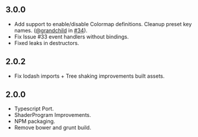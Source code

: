## 3.0.0
+ Add support to enable/disable Colormap definitions. Cleanup preset key names. ([@grandchild](https://github.com/grandchild) in [#34](https://github.com/azeem/webvs/pull/34)).
+ Fix Issue #33 event handlers without bindings.
+ Fixed leaks in destructors.


## 2.0.2
+ Fix lodash imports + Tree shaking improvements built assets.

## 2.0.0

+ Typescript Port.
+ ShaderProgram Improvements.
+ NPM packaging.
+ Remove bower and grunt build.